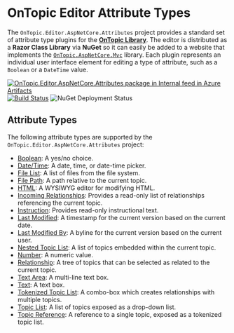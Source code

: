# OnTopic Editor Attribute Types
The `OnTopic.Editor.AspNetCore.Attributes` project provides a standard set of attribute type plugins for the [**OnTopic Library**](https://github.com/OnTopicCMS/OnTopic-Library). The editor is distributed as a **Razor Class Library** via **NuGet** so it can easily be added to a website that implements the [`OnTopic.AspNetCore.Mvc`](https://github.com/OnTopicCMS/OnTopic-Library/tree/master/OnTopic.AspNetCore.Mvc) library. Each plugin represents an individual user interface element for editing a type of attribute, such as a `Boolean` or a `DateTime` value.

[![OnTopic.Editor.AspNetCore.Attributes package in Internal feed in Azure Artifacts](https://igniasoftware.feeds.visualstudio.com/_apis/public/Packaging/Feeds/46d5f49c-5e1e-47bb-8b14-43be6c719ba8/Packages/3c8689d0-6ff6-4696-b82e-483bfb921977/Badge)](https://www.nuget.org/packages/OnTopic.Editor.AspNetCore.Attributes/)
[![Build Status](https://igniasoftware.visualstudio.com/OnTopic/_apis/build/status/OnTopic-Editor-CI-V1?branchName=master)](https://igniasoftware.visualstudio.com/OnTopic/_build/latest?definitionId=8&branchName=master)
![NuGet Deployment Status](https://rmsprodscussu1.vsrm.visualstudio.com/A09668467-721c-4517-8d2e-aedbe2a7d67f/_apis/public/Release/badge/bd7f03e0-6fcf-4ec6-939d-4e995668d40f/2/2)

## Attribute Types
The following attribute types are supported by the `OnTopic.Editor.AspNetCore.Attributes` project:
- [Boolean](BooleanAttribute/BooleanViewComponent.cs): A yes/no choice.
- [Date/Time](DateTimeAttribute/DateTimeViewComponent.cs): A date, time, or date-time picker.
- [File List](FileListAttribute/FileListViewComponent.cs): A list of files from the file system.
- [File Path](FilePathAttribute/FilePathViewComponent.cs): A path relative to the current topic.
- [HTML](HtmlAttribute/HtmlViewComponent.cs): A WYSIWYG editor for modifying HTML.
- [Incoming Relationships](IncomingRelationshipAttribute/IncomingRelationshipViewComponent.cs): Provides a read-only list of relationships referencing the current topic.
- [Instruction](InstructionAttribute/InstructionViewComponent.cs): Provides read-only instructional text.
- [Last Modified](LastModifiedAttribute/LastModifiedViewComponent.cs): A timestamp for the current version based on the current date.
- [Last Modified By](LastModifiedByAttribute/LastModifiedByViewComponent.cs): A byline for the current version based on the current user.
- [Nested Topic List](NestedTopicListAttribute/NestedTopicListViewComponent.cs): A list of topics embedded within the current topic.
- [Number](NumberAttribute/NumberViewComponent.cs): A numeric value.
- [Relationship](RelationshipAttribute/RelationshipViewComponent.cs): A tree of topics that can be selected as related to the current topic.
- [Text Area](TextAreaAttribute/TextAreaViewComponent.cs): A multi-line text box.
- [Text](TextAttribute/TextViewComponent.cs): A text box.
- [Tokenized Topic List](TokenizedTopicListAttribute/TokenizedTopicListViewComponent.cs): A combo-box which creates relationships with multiple topics.
- [Topic List](TopicListAttribute/TopicListViewComponent.cs): A list of topics exposed as a drop-down list.
- [Topic Reference](TopicReferenceAttribute/TopicReferenceViewComponent.cs): A reference to a single topic, exposed as a tokenized topic list. 